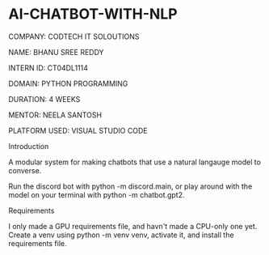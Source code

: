 # AI-CHATBOT-WITH-NLP

COMPANY: CODTECH IT SOLOUTIONS

NAME: BHANU SREE REDDY

INTERN ID: CT04DL1114

DOMAIN: PYTHON PROGRAMMING

DURATION: 4 WEEKS

MENTOR: NEELA SANTOSH

PLATFORM USED: VISUAL STUDIO CODE

Introduction

A modular system for making chatbots that use a natural langauge model to converse.

Run the discord bot with python -m discord.main, or play around with the model on your terminal with python -m chatbot.gpt2.

Requirements

I only made a GPU requirements file, and havn't made a CPU-only one yet. Create a venv using python -m venv venv, activate it, and install the requirements file.
